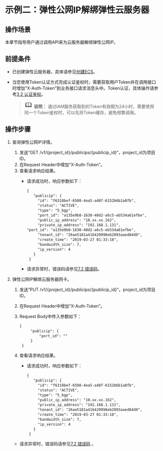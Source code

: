 # 示例二：弹性公网IP解绑弹性云服务器<a name="eip_apieg_0003"></a>

## 操作场景<a name="section679692012810"></a>

本章节指导用户通过调用API来为云服务器解绑弹性公网IP。

## 前提条件<a name="section979752010288"></a>

-   已创建弹性云服务器，具体请参见[创建ECS](https://support.huaweicloud.com/qs-ecs/ecs_02_0009.html)。
-   当您使用Token认证方式完成认证鉴权时，需要获取用户Token并在调用接口时增加“X-Auth-Token”到业务接口请求消息头中。Token认证，具体操作请参考[3.2 认证鉴权](认证鉴权.md)。

    >![](public_sys-resources/icon-note.gif) **说明：** 
    >通过IAM服务获取到的Token有效期为24小时，需要使用同一个Token鉴权时，可以先将Token缓存，避免频繁调用。


## 操作步骤<a name="section108026205288"></a>

1.  查询弹性公网IP详情。
    1.  发送“GET /v1/\{project\_id\}/publicips/\{publicip\_id\}”，project\_id为项目ID。
    2.  在Request Header中增加“X-Auth-Token”。
    3.  查看请求响应结果。
        -   请求成功时，响应参数如下：

            ```
            { 
               "publicip": { 
                 "id": "f6318bef-6508-4ea5-a48f-6152b6b1a8fb", 
                 "status": "ACTIVE", 
                 "type": "5_bgp", 
                 "port_id": "a135e9b8-1630-40d2-a6c5-eb534a61efbe", 
                 "public_ip_address": "10.xx.xx.162", 
                 "private_ip_address": "192.168.1.131", 
            "port_id": "a135e9b8-1630-40d2-a6c5-eb534a61efbe",
                 "tenant_id": "26ae5181a416420998eb2093aaed84d9", 
                 "create_time": "2019-03-27 01:33:18", 
                 "bandwidth_size": 7, 
                 "ip_version": 4 
               } 
             }
            ```

        -   请求异常时，错误码请参见[7.2 错误码](错误码.md)。

2.  弹性公网IP解绑云服务器网卡。
    1.  发送“PUT /v1/\{project\_id\}/publicips/\{publicip\_id\}”，project\_id为项目ID。
    2.  在Request Header中增加“X-Auth-Token”。
    3.  Request Body中传入参数如下：

        ```
        {     
             "publicip": {         
                 "port_id": ""      
             }
         }
        ```

    1.  查看请求响应结果。
        -   请求成功时，响应参数如下：

            ```
            { 
               "publicip": { 
                 "id": "f6318bef-6508-4ea5-a48f-6152b6b1a8fb", 
                 "status": "ACTIVE", 
                 "type": "5_bgp",  
                 "public_ip_address": "10.xx.xx.162", 
                 "private_ip_address": "192.168.1.131", 
                 "tenant_id": "26ae5181a416420998eb2093aaed84d9", 
                 "create_time": "2019-03-27 01:33:18", 
                 "bandwidth_size": 7, 
                 "ip_version": 4 
               } 
             }
            ```


    -   请求异常时，错误码请参见[7.2 错误码](错误码.md)  。


